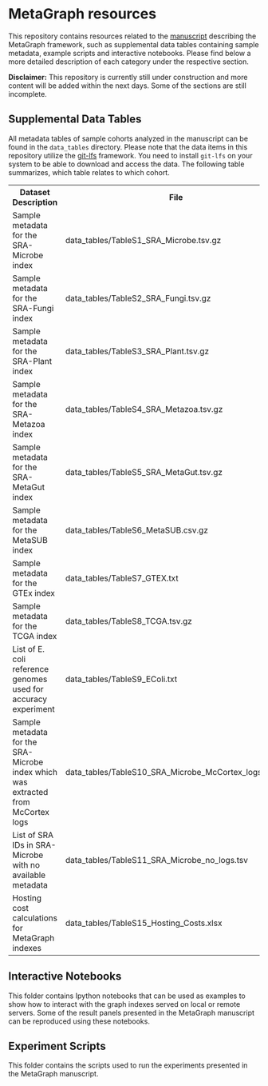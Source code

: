# MetaGraph resources
This repository contains resources related to the [manuscript](https://www.biorxiv.org/content/10.1101/2020.10.01.322164v3) describing the MetaGraph framework, such as supplemental data tables containing sample metadata, example scripts and interactive notebooks. Please find below a more detailed description of each category under the respective section.

**Disclaimer:** This repository is currently still under construction and more content will be added within the next days. Some of the sections are still incomplete.

## Supplemental Data Tables
All metadata tables of sample cohorts analyzed in the manuscript can be found in the `data_tables` directory. Please note that the data items in this repository utilize the [git-lfs](https://git-lfs.github.com/) framework. You need to install `git-lfs` on your system to be able to download and access the data. The following table summarizes, which table relates to which cohort.

[//]: # (The table styles are currently ignored by GitHub ... https://github.com/github/markup/issues/119)
<table style="width: 100%; table-layout: fixed;">
  <tr >
    <th style="width:40%;">Dataset Description</th>
    <th>File</th>
  </tr>
  <tr>
    <td>Sample metadata for the SRA-Microbe index</td>
    <td style="overflow:scroll;">data_tables/TableS1_SRA_Microbe.tsv.gz</td>
  </tr>
  <tr>
    <td>Sample metadata for the SRA-Fungi index</td>
    <td style="overflow:scroll;">data_tables/TableS2_SRA_Fungi.tsv.gz</td>
  </tr>
  <tr>
    <td>Sample metadata for the SRA-Plant index</td>
    <td style="overflow:scroll;">data_tables/TableS3_SRA_Plant.tsv.gz</td>
  </tr>
  <tr>
    <td>Sample metadata for the SRA-Metazoa index</td>
    <td style="overflow:scroll;">data_tables/TableS4_SRA_Metazoa.tsv.gz</td>
  </tr>
  <tr>
    <td>Sample metadata for the SRA-MetaGut index</td>
    <td style="overflow:scroll;">data_tables/TableS5_SRA_MetaGut.tsv.gz</td>
  </tr>
  <tr>
    <td>Sample metadata for the MetaSUB index</td>
    <td style="overflow:scroll;">data_tables/TableS6_MetaSUB.csv.gz</td>
  </tr>
  <tr>
    <td>Sample metadata for the GTEx index</td>
    <td style="overflow:scroll;">data_tables/TableS7_GTEX.txt</td>
  </tr>
  <tr>
    <td>Sample metadata for the TCGA index</td>
    <td style="overflow:scroll;">data_tables/TableS8_TCGA.tsv.gz</td>
  </tr>
  <tr>
    <td>List of E. coli reference genomes used for accuracy experiment</td>
    <td style="overflow:scroll;">data_tables/TableS9_EColi.txt</td>
  </tr>
  <tr>
    <td>Sample metadata for the SRA-Microbe index which was extracted from McCortex logs</td>
    <td style="overflow:scroll;">data_tables/TableS10_SRA_Microbe_McCortex_logs.tsv.gz</td>
  </tr>
  <tr>
    <td>List of SRA IDs in SRA-Microbe with no available metadata</td>
    <td style="overflow:scroll;">data_tables/TableS11_SRA_Microbe_no_logs.tsv</td>
  </tr>
  <tr>
    <td>Hosting cost calculations for MetaGraph indexes</td>
    <td style="overflow:scroll;">data_tables/TableS15_Hosting_Costs.xlsx</td>
  </tr>
</table>

## Interactive Notebooks
This folder contains Ipython notebooks that can be used as examples to show how to interact with the graph indexes served on local or remote servers. Some of the result panels presented in the MetaGraph manuscript can be reproduced using these notebooks.

## Experiment Scripts
This folder contains the scripts used to run the experiments presented in the MetaGraph manuscript.

